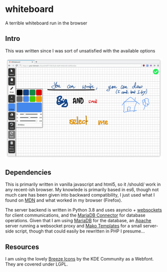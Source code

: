 # whiteboard
A terrible whiteboard run in the browser

## Intro
This was written since I was sort of unsatisfied with the available options

![Screenshot](https://github.com/kiitox/whiteboard/raw/master/screenshot.png)

## Dependencies
This is primarily written in vanilla javascript and html5, so it /should/ work in any recent-ish browser. My knowlede is primarily based in es6, though not much care has been given into backward compatibility, I just used what I found on [MDN](https://developer.mozilla.org/en-US/docs/Web/Reference) and what worked in my browser (Firefox).

The server backend is written in Python 3.8 and uses asyncio + [websockets](https://pypi.org/project/websockets/) for client communications, and the [MariaDB Connector](https://mariadb.com/kb/en/mariadb-connector-python/) for database operations. Given that I am using [MariaDB](https://mariadb.com/) for the database, an [Apache](https://httpd.apache.org/) server running a websocket proxy and [Mako Templates](https://www.makotemplates.org/) for a small server-side script, though that could easily be rewritten in PHP I presume...

## Resources
I am using the lovely [Breeze Icons](https://github.com/KDE/breeze-icons) by the KDE Community as a Webfont. They are covered under LGPL.
